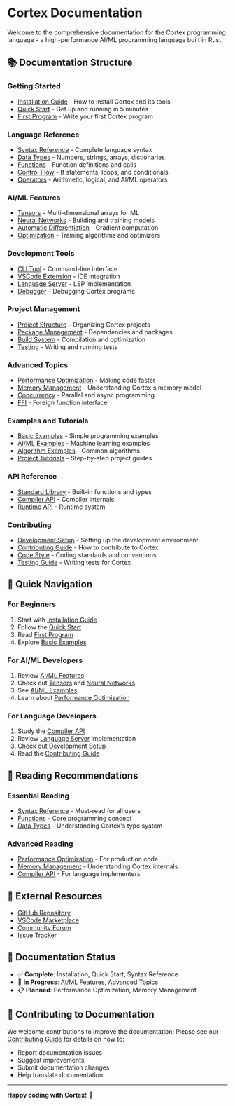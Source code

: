 # Cortex Documentation

Welcome to the comprehensive documentation for the Cortex programming language - a high-performance AI/ML programming language built in Rust.

## 📚 Documentation Structure

### Getting Started

- [Installation Guide](installation.md) - How to install Cortex and its tools
- [Quick Start](quick-start.md) - Get up and running in 5 minutes
- [First Program](first-program.md) - Write your first Cortex program

### Language Reference

- [Syntax Reference](syntax-reference.md) - Complete language syntax
- [Data Types](data-types.md) - Numbers, strings, arrays, dictionaries
- [Functions](functions.md) - Function definitions and calls
- [Control Flow](control-flow.md) - If statements, loops, and conditionals
- [Operators](operators.md) - Arithmetic, logical, and AI/ML operators

### AI/ML Features

- [Tensors](tensors.md) - Multi-dimensional arrays for ML
- [Neural Networks](neural-networks.md) - Building and training models
- [Automatic Differentiation](automatic-differentiation.md) - Gradient computation
- [Optimization](optimization.md) - Training algorithms and optimizers

### Development Tools

- [CLI Tool](cli-tool.md) - Command-line interface
- [VSCode Extension](vscode-extension.md) - IDE integration
- [Language Server](language-server.md) - LSP implementation
- [Debugger](debugger.md) - Debugging Cortex programs

### Project Management

- [Project Structure](project-structure.md) - Organizing Cortex projects
- [Package Management](package-management.md) - Dependencies and packages
- [Build System](build-system.md) - Compilation and optimization
- [Testing](testing.md) - Writing and running tests

### Advanced Topics

- [Performance Optimization](performance.md) - Making code faster
- [Memory Management](memory-management.md) - Understanding Cortex's memory model
- [Concurrency](concurrency.md) - Parallel and async programming
- [FFI](ffi.md) - Foreign function interface

### Examples and Tutorials

- [Basic Examples](examples/basic.md) - Simple programming examples
- [AI/ML Examples](examples/ai-ml.md) - Machine learning examples
- [Algorithm Examples](examples/algorithms.md) - Common algorithms
- [Project Tutorials](tutorials/) - Step-by-step project guides

### API Reference

- [Standard Library](api/standard-library.md) - Built-in functions and types
- [Compiler API](api/compiler.md) - Compiler internals
- [Runtime API](api/runtime.md) - Runtime system

### Contributing

- [Development Setup](development-setup.md) - Setting up the development environment
- [Contributing Guide](contributing.md) - How to contribute to Cortex
- [Code Style](code-style.md) - Coding standards and conventions
- [Testing Guide](testing-guide.md) - Writing tests for Cortex

## 🚀 Quick Navigation

### For Beginners

1. Start with [Installation Guide](installation.md)
2. Follow the [Quick Start](quick-start.md)
3. Read [First Program](first-program.md)
4. Explore [Basic Examples](examples/basic.md)

### For AI/ML Developers

1. Review [AI/ML Features](ai-ml-features.md)
2. Check out [Tensors](tensors.md) and [Neural Networks](neural-networks.md)
3. See [AI/ML Examples](examples/ai-ml.md)
4. Learn about [Performance Optimization](performance.md)

### For Language Developers

1. Study the [Compiler API](api/compiler.md)
2. Review [Language Server](language-server.md) implementation
3. Check out [Development Setup](development-setup.md)
4. Read the [Contributing Guide](contributing.md)

## 📖 Reading Recommendations

### Essential Reading

- [Syntax Reference](syntax-reference.md) - Must-read for all users
- [Functions](functions.md) - Core programming concept
- [Data Types](data-types.md) - Understanding Cortex's type system

### Advanced Reading

- [Performance Optimization](performance.md) - For production code
- [Memory Management](memory-management.md) - Understanding Cortex internals
- [Compiler API](api/compiler.md) - For language implementers

## 🔗 External Resources

- [GitHub Repository](https://github.com/muhyadinmohamed/cortex)
- [VSCode Marketplace](https://marketplace.visualstudio.com/items?itemName=cortex-team.cortex-language)
- [Community Forum](https://github.com/muhyadinmohamed/cortex/discussions)
- [Issue Tracker](https://github.com/muhyadinmohamed/cortex/issues)

## 📝 Documentation Status

- ✅ **Complete**: Installation, Quick Start, Syntax Reference
- 🚧 **In Progress**: AI/ML Features, Advanced Topics
- 📋 **Planned**: Performance Optimization, Memory Management

## 🤝 Contributing to Documentation

We welcome contributions to improve the documentation! Please see our [Contributing Guide](contributing.md) for details on how to:

- Report documentation issues
- Suggest improvements
- Submit documentation changes
- Help translate documentation

---

**Happy coding with Cortex!** 🎉

